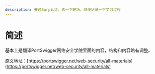 ```yaml
---
description: 要过Burp认证，练一下靶场，顺便记录一下学习过程
---
```


# 简述

基本上是翻译PortSwigger网络安全学院里面的内容，结构和内容略有调整。

原文地址：[https://portswigger.net/web-security/all-materials](https://portswigger.net/web-security/all-materials)

